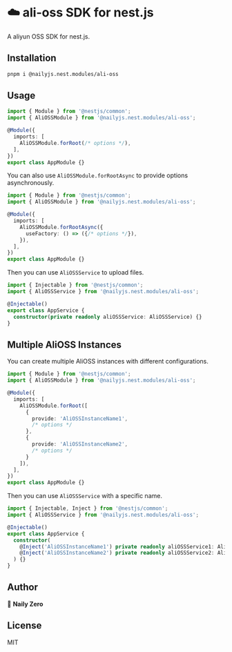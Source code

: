 # ☁️ ali-oss SDK for nest.js

A aliyun OSS SDK for nest.js.

## Installation

```bash
pnpm i @nailyjs.nest.modules/ali-oss
```

## Usage

```typescript
import { Module } from '@nestjs/common';
import { AliOSSModule } from '@nailyjs.nest.modules/ali-oss';

@Module({
  imports: [
    AliOSSModule.forRoot(/* options */),
  ],
})
export class AppModule {}
```

You can also use `AliOSSModule.forRootAsync` to provide options asynchronously.

```typescript
import { Module } from '@nestjs/common';
import { AliOSSModule } from '@nailyjs.nest.modules/ali-oss';

@Module({
  imports: [
    AliOSSModule.forRootAsync({
      useFactory: () => ({/* options */}),
    }),
  ],
})
export class AppModule {}
```

Then you can use `AliOSSService` to upload files.

```typescript
import { Injectable } from '@nestjs/common';
import { AliOSSService } from '@nailyjs.nest.modules/ali-oss';

@Injectable()
export class AppService {
  constructor(private readonly aliOSSService: AliOSSService) {}
}
```

## Multiple AliOSS Instances

You can create multiple AliOSS instances with different configurations.

```typescript
import { Module } from '@nestjs/common';
import { AliOSSModule } from '@nailyjs.nest.modules/ali-oss';

@Module({
  imports: [
    AliOSSModule.forRoot([
      {
        provide: 'AliOSSInstanceName1',
        /* options */
      },
      {
        provide: 'AliOSSInstanceName2',
        /* options */
      }
    ]),
  ],
})
export class AppModule {}
```

Then you can use `AliOSSService` with a specific name.

```typescript
import { Injectable, Inject } from '@nestjs/common';
import { AliOSSService } from '@nailyjs.nest.modules/ali-oss';

@Injectable()
export class AppService {
  constructor(
    @Inject('AliOSSInstanceName1') private readonly aliOSSService1: AliOSSService,
    @Inject('AliOSSInstanceName2') private readonly aliOSSService2: AliOSSService,
  ) {}
}
```

## Author

👤 **Naily Zero**

## License

MIT
